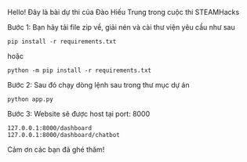 Hello!
Đây là bài dự thi của Đào Hiếu Trung trong cuộc thi STEAMHacks

Bước 1: Bạn hãy tải file zip về, giải nén và cài thư viện yêu cầu như sau




    pip install -r requirements.txt
hoặc



    python -m pip install -r requirements.txt
Bước 2: Sau đó chạy dòng lệnh sau trong thư mục dự án




    python app.py
Bước 3: Website sẽ được host tại port: 8000




    127.0.0.1:8000/dashboard
    127.0.0.1:8000/dashboard/chatbot
Cảm ơn các bạn đã ghé thăm!
